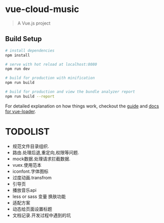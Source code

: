# vue-cloud-music

> A Vue.js project

## Build Setup

``` bash
# install dependencies
npm install

# serve with hot reload at localhost:8080
npm run dev

# build for production with minification
npm run build

# build for production and view the bundle analyzer report
npm run build --report
```

For detailed explanation on how things work, checkout the [guide](http://vuejs-templates.github.io/webpack/) and [docs for vue-loader](http://vuejs.github.io/vue-loader).


# TODOLIST

- 规范文件目录组织.
- 路由.处理后退,重定向,权限等问题.
- mock数据.处理请求拦截数据.
- vuex.使用范本
- iconfont.字体图标
- 过度动画.transfrom
- 引导页
- 播放音乐api
- less or sass 变量 换肤功能
- 适配方案
- 动态给页面设置标题
- 文档记录.开发过程中遇到的坑
